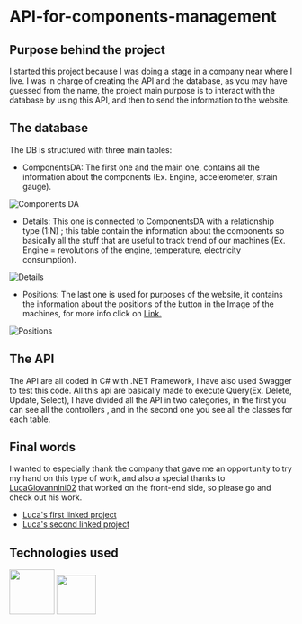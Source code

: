 # API-for-components-management 


## Purpose behind the project 
I started this project because I was doing a stage in a company near where I live. I was in charge of creating the API and the database, as you may have guessed from the name, the project main purpose is to interact with the database by using this API, and then to send the information to the website. 

## The database
The DB is structured with three main tables:
* ComponentsDA: The first one and the main one, contains all the information about the components (Ex. Engine, accelerometer, strain gauge).

![Components DA](https://github.com/Pablososs/api-for-components-management/assets/134268303/2e8a0781-9a25-40b3-b6a2-ce368dd856bd)

* Details: This one is connected to ComponentsDA with a relationship type (1:N) ; this table contain the information about the components so basically all the stuff that are useful to track trend of our machines (Ex. Engine = revolutions of the engine, temperature, electricity consumption).


![Details](https://github.com/Pablososs/api-for-components-management/assets/134268303/d9c3a7e4-16b9-4337-b573-eb8ac8f45076)


* Positions: The last one is used for purposes of the website, it contains the information about the positions of the button in the Image of the machines, for more info click on [Link.](https://github.com/LucaGiovannini02/details-by-a-photo)

![Positions](https://github.com/Pablososs/api-for-components-management/assets/134268303/586dbbc8-3ae1-485d-96ee-e08e3b95de08)

## The API
The API are all coded in C# with .NET Framework, I have also used Swagger to test this code. All this api are basically made to execute Query(Ex. Delete, Update, Select), I have divided all the API in two categories, in the first you can see all the controllers , and in the second one you see all the classes for each table.

## Final words
I wanted to especially thank the company that gave me an opportunity to try my hand on this type of work, and also a special thanks to [LucaGiovannini02](https://github.com/LucaGiovannini02) that worked on the front-end side, so please go and check out his work. 
* [Luca's first linked project](https://github.com/LucaGiovannini02/components-details) 
* [Luca's second linked project](https://github.com/LucaGiovannini02/details-by-a-photo)


## Technologies used
<img src="https://upload.wikimedia.org/wikipedia/commons/4/4f/Csharp_Logo.png" width="80">  <img src="https://cdn-icons-png.flaticon.com/512/5968/5968364.png" width="70">  


